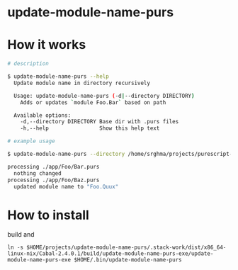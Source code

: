 # update-module-name-purs

# How it works

```sh
# description

$ update-module-name-purs --help
  Update module name in directory recursively

  Usage: update-module-name-purs (-d|--directory DIRECTORY)
    Adds or updates `module Foo.Bar` based on path

  Available options:
    -d,--directory DIRECTORY Base dir with .purs files
    -h,--help                Show this help text

# example usage

$ update-module-name-purs --directory /home/srghma/projects/purescript-halogen-nextjs/app

processing ./app/Foo/Bar.purs
  nothing changed
processing ./app/Foo/Baz.purs
  updated module name to "Foo.Quux"
```

# How to install

build and

`ln -s $HOME/projects/update-module-name-purs/.stack-work/dist/x86_64-linux-nix/Cabal-2.4.0.1/build/update-module-name-purs-exe/update-module-name-purs-exe $HOME/.bin/update-module-name-purs`
